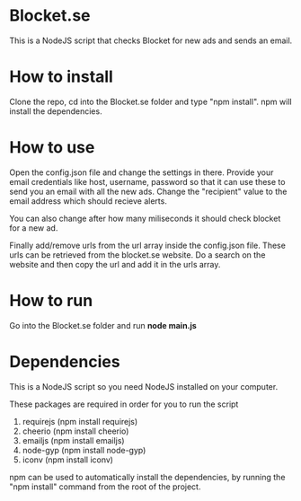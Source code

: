 Blocket.se
==========

This is a NodeJS script that checks Blocket for new ads and sends an email.

How to install
==============

Clone the repo, cd into the Blocket.se folder and type "npm install".  npm
will install the dependencies.

How to use
==========

Open the config.json file and change the settings in there. Provide your
email credentials like host, username, password so that it can use these to send
you an email with all the new ads.  Change the "recipient" value to the email
address which should recieve alerts.

You can also change after how many miliseconds it should check blocket for a new
ad.

Finally add/remove urls from the url array inside the config.json file. These
urls can be retrieved from the blocket.se website. Do a search on the website
and then copy the url and add it in the urls array.

How to run
==========

Go into the Blocket.se folder and run **node main.js**

Dependencies
==========

This is a NodeJS script so you need NodeJS installed on your computer.

These packages are required in order for you to run the script

1. requirejs (npm install requirejs)
2. cheerio (npm install cheerio)
3. emailjs (npm install emailjs)
4. node-gyp (npm install node-gyp)
5. iconv (npm install iconv)

npm can be used to automatically install the dependencies, by running
the "npm install" command from the root of the project.
